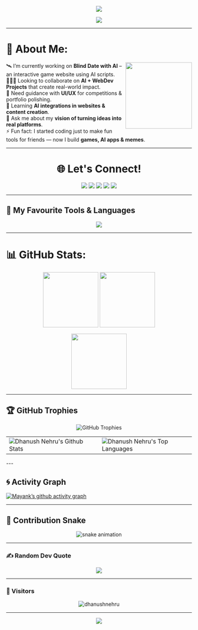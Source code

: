 <p align="center">
  <img src="https://capsule-render.vercel.app/api?type=waving&color=gradient&text=Hey%20There!%20👋&height=120&section=header&animation=fadeIn"/>
</p>

<!-- Typing Animation -->
<p align="center">
  <img src="https://readme-typing-svg.herokuapp.com?font=Fira+Code&size=28&pause=1000&color=36BCF7&center=true&vCenter=true&width=800&lines=Hey%2C+I'm+Mayank+Kumar+Shah!;Web+Developer+%7C+AI+Explorer+%7C+Designer;Turning+Ideas+into+Reality+💡;Always+Learning+%26+Building+🚀" />
</p>

---

# 💫 About Me:
<img align="right" height="180" src="https://media.giphy.com/media/v1.Y2lkPTc5MGI3NjExaG5zanZjaGp2dzFoZTc5cGZqMnJ4N2s4cnVoc2Y4YWNoczE0NHQwNiZlcD12MV9naWZzX3NlYXJjaCZjdD1n/3oEjI1erPMTMBFmNHi/giphy.gif" />

🛰️ I’m currently working on **Blind Date with AI** – an interactive game website using AI scripts.  
🧑‍🤝‍🧑 Looking to collaborate on **AI + WebDev Projects** that create real-world impact.  
🤝 Need guidance with **UI/UX** for competitions & portfolio polishing.  
🌱 Learning **AI integrations in websites & content creation**.  
💬 Ask me about my **vision of turning ideas into real platforms**.  
⚡ Fun fact: I started coding just to make fun tools for friends — now I build **games, AI apps & memes**.  

---

<h1 align="center">🌐 Let's Connect!</h1>

<p align="center">
  <a href="https://mayankshahportfolio.netlify.app/"><img src="https://img.shields.io/badge/Portfolio-%230077B5.svg?&style=for-the-badge&logo=google-chrome&logoColor=white" /></a>
  <a href="www.linkedin.com/in/mayankkshah"><img src="https://img.shields.io/badge/LinkedIn-%230077B5.svg?&style=for-the-badge&logo=linkedin&logoColor=white" /></a>
  <a href="https://x.com/jimayank2105"><img src="https://img.shields.io/badge/Twitter-%231DA1F2.svg?&style=for-the-badge&logo=X&logoColor=white" /></a>
  <a href="https://www.instagram.com/mayankkshah_/"><img src="https://img.shields.io/badge/Instagram-%23E4405F.svg?&style=for-the-badge&logo=instagram&logoColor=white" /></a>
  <a href="https://medium.com/@jimayank2105"><img src="https://img.shields.io/badge/Medium-%23000000.svg?&style=for-the-badge&logo=medium&logoColor=white" /></a>
</p>

---

## 🔧 My Favourite Tools & Languages
<p align="center">
  <img src="https://skillicons.dev/icons?i=html,css,js,react,nodejs,python,c,cpp,java,mysql,git,github,figma,linux,vscode&theme=dark" />
</p>

---

# 📊 GitHub Stats:
<p align="center">
  <img src="https://github-readme-stats.vercel.app/api?username=Mayank-cyber-cell&theme=tokyonight&hide_border=false&include_all_commits=true&count_private=true" height="150"/>
  <img src="https://nirzak-streak-stats.vercel.app/?user=Mayank-cyber-cell&theme=tokyonight&hide_border=false" height="150"/>
</p>

<p align="center">
  <img src="https://github-readme-stats.vercel.app/api/top-langs/?username=Mayank-cyber-cell&theme=tokyonight&hide_border=false&layout=compact" height="150"/>
</p>

---

## 🏆 GitHub Trophies
</div>

<p align="center">
  <img src="https://github-profile-trophy.vercel.app/?username=DhanushNehru&theme=matrix&title=MultiLanguage,Stars,Followers,Commits,Issues,PullRequest,Experience,Repositories" alt="GitHub Trophies" />
</p>

<div>
  <table align="center">
    <tr>
      <td width="50%">
        <img src="https://github-readme-stats.vercel.app/api?username=DhanushNehru&show_icons=true&theme=github_dark&icon_color=58a6ff&title_color=58a6ff&text_color=8b949e&bg_color=0d1117" alt="Dhanush Nehru's Github Stats" />
      </td>
      <td width="50%">
        <img src="https://github-readme-stats.vercel.app/api/top-langs/?username=DhanushNehru&theme=github_dark&title_color=58a6ff&text_color=8b949e&bg_color=0d1117&layout=compact" alt="Dhanush Nehru's Top Languages" />
      </td>
    </tr>
  </table>
</div>
---

## 🌀 Activity Graph
[![Mayank’s github activity graph](https://github-readme-activity-graph.vercel.app/graph?username=Mayank-cyber-cell&theme=tokyo-night)](https://github.com/ashutosh00710/github-readme-activity-graph)

---

## 🐍 Contribution Snake
<p align="center">
  <img src="https://github.com/Mayank-cyber-cell/Mayank-cyber-cell/blob/output/github-contribution-grid-snake.svg" alt="snake animation"/>
</p>

---

### ✍️ Random Dev Quote
<p align="center">
  <img src="https://quotes-github-readme.vercel.app/api?type=horizontal&theme=tokyonight" />
</p>

---

### 👀 Visitors
<p align="center">
  <img src="https://komarev.com/ghpvc/?username=dhanushnehru&label=Profile%20views&color=0e75b6&style=flat" alt="dhanushnehru" />
</p>

---

<p align="center">
  <img src="https://capsule-render.vercel.app/api?type=waving&color=gradient&height=120&section=footer&animation=twinkling"/>
</p>
